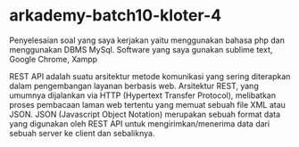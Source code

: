 # arkademy-batch10-kloter-4
Penyelesaian soal yang saya kerjakan yaitu menggunakan bahasa php dan menggunakan DBMS MySql. Software yang saya gunakan sublime text, Google Chrome, Xampp


REST API adalah suatu arsitektur metode komunikasi yang sering diterapkan dalam pengembangan layanan berbasis web. Arsitektur REST, yang umumnya dijalankan via HTTP (Hypertext Transfer Protocol), melibatkan proses pembacaan laman web tertentu yang memuat sebuah file XML atau JSON.
JSON (Javascript Object Notation) merupakan sebuah format data yang digunakan oleh REST API untuk mengirimkan/menerima data dari sebuah server ke client dan sebaliknya.

